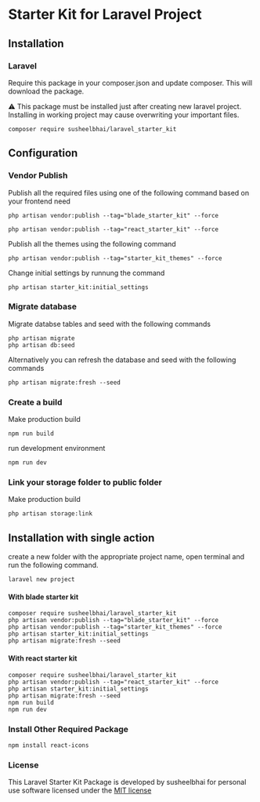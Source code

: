 # Starter Kit for Laravel Project

## Installation

### Laravel
Require this package in your composer.json and update composer. This will download the package.

:warning: This package must be installed just after creating new laravel project. Installing in working project may cause overwriting your important files.

    composer require susheelbhai/laravel_starter_kit

## Configuration


### Vendor Publish

Publish all the required files using one of the following command based on your frontend need

  ```
  php artisan vendor:publish --tag="blade_starter_kit" --force 
  ```  

  ```
  php artisan vendor:publish --tag="react_starter_kit" --force 
  ```  

Publish all the themes using the following command 

  ```
  php artisan vendor:publish --tag="starter_kit_themes" --force 
  ```  

Change initial settings by runnung the command

  ```
  php artisan starter_kit:initial_settings
  ```


### Migrate database

Migrate  databse tables and seed with the following commands

  ```
  php artisan migrate
  php artisan db:seed
  
  ```

Alternatively you can refresh the database and seed with the following commands

  ```
  php artisan migrate:fresh --seed
  
  ```


### Create a build

Make production build

  ```
  npm run build

  ```

run development environment

  ```
  npm run dev
  
  ```

### Link your storage folder to public folder

Make production build

  ```
  php artisan storage:link

  ```




## Installation with single action

  create a new folder with the appropriate project name, open terminal and run the following command.

  ```
  laravel new project
  ```

  #### With blade starter kit

  ```
  composer require susheelbhai/laravel_starter_kit
  php artisan vendor:publish --tag="blade_starter_kit" --force
  php artisan vendor:publish --tag="starter_kit_themes" --force
  php artisan starter_kit:initial_settings
  php artisan migrate:fresh --seed

  ``` 

  #### With react starter kit

  ```
  composer require susheelbhai/laravel_starter_kit
  php artisan vendor:publish --tag="react_starter_kit" --force
  php artisan starter_kit:initial_settings
  php artisan migrate:fresh --seed
  npm run build
  npm run dev

  ``` 

### Install Other Required Package

```
npm install react-icons

```

### License

This Laravel Starter Kit Package is developed by susheelbhai for personal use software licensed under the [MIT license](http://opensource.org/licenses/MIT)
